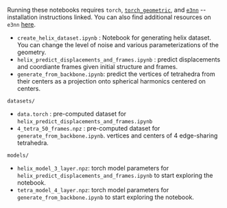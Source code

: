 Running these notebooks requires `torch`, [`torch_geometric`](https://github.com/rusty1s/pytorch_geometric#installation), and [`e3nn`](https://e3nn.org/#installation) -- installation instructions linked. You can also find additional resources on `e3nn` [here](https://e3nn.org/#resources).

* `create_helix_dataset.ipynb` : Notebook for generating helix dataset. You can change the level of noise and various parameterizations of the geometry.
* `helix_predict_displacements_and_frames.ipynb` : predict displacements and coordiante frames given initial structure and frames.
* `generate_from_backbone.ipynb`: predict the vertices of tetrahedra from their centers as a projection onto spherical harmonics centered on centers.

`datasets/`
  * `data.torch` : pre-computed dataset for `helix_predict_displacements_and_frames.ipynb`
  * `4_tetra_50_frames.npz` : pre-computed dataset for `generate_from_backbone.ipynb`. vertices and centers of 4 edge-sharing tetrahedra.

`models/`
  * `helix_model_3_layer.npz`: torch model parameters for `helix_predict_displacements_and_frames.ipynb` to start exploring the notebook.
  * `tetra_model_4_layer.npz`: torch model parameters for `generate_from_backbone.ipynb` to start exploring the notebook.

